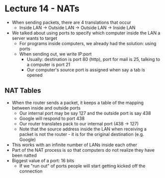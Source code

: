 # Lecture 14 - NATs

* When sending packets, there are 4 translations that occur
    * Inside LAN -> Outside LAN -> Outside LAN -> Inside LAN
* We talked about using ports to specify which computer inside the LAN a server wants to target
    * For programs inside computers, we already had the solution: using ports
    * When sending out, we write IP:port
        * Usually: destination is port 80 (http), port for mail is 25, talking to a computer is port 21
        * Our computer's source port is assigned when say a tab is opened

## NAT Tables
* When the router sends a packet, it keeps a table of the mapping between inside and outside ports
    * Our internal port may be say 127 and the outside port is say 438
    * Google will respond to port 438
    * Our router translates pack to our internal port (438 -> 127)
    * Note that the source address inside the LAN when receiving a packet is not the router - it is for the original destination (e.g. Google)
* This works with an infinite number of LANs inside each other
* Part of the NAT process is so that computers do not realize they have been natted
* Biggest value of a port: 16 bits
    * If we "run out" of ports people will start getting kicked off the connection